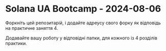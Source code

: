 # Solana UA Bootcamp - 2024-08-06

Форкніть цей репозитарій, і додайте адреусу свого форку як відповідь на
практичне заняття 4.

Додавайте вашу роботу у відповідні папки, для кожного із 4 розділів практики.
